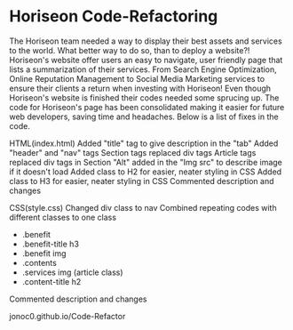 # Horiseon Code-Refactoring

The Horiseon team needed a way to display their best assets and services to the world. What better way to do so, than to deploy a website?!
Horiseon's website offer users an easy to navigate, user friendly page that lists a summarization of their services. 
From Search Engine Optimization, Online Reputation Management to Social Media Marketing services to ensure their clients a return when investing with Horiseon!
Even though Horiseon's website is finished their codes needed some sprucing up.
The code for Horiseon's page has been consolidated making it easier for future web developers, saving time and headaches.
Below is a list of fixes in the code. 

HTML(index.html)
Added "title" tag to give description in the "tab"
Added "header" and "nav" tags
Section tags replaced div tags
Article tags replaced div tags in Section
"Alt" added in the "Img src" to describe image if it doesn't load
Added class to H2 for easier, neater styling in CSS
Added class to H3 for easier, neater styling in CSS
Commented description and changes

CSS(style.css)
Changed div class to nav
Combined repeating codes with different classes to one class
  - .benefit
  - .benefit-title h3
  - .benefit img
  - .contents
  - .services img (article class)
  - .content-title h2

Commented description and changes


jonoc0.github.io/Code-Refactor